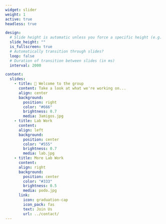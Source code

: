 ```yaml
---
widget: slider
weight: 1
active: true
headless: true

design:
  # Slide height is automatic unless you force a specific height (e.g. '400px')
  slide_height: ""
  is_fullscreen: true
  # Automatically transition through slides?
  loop: false
  # Duration of transition between slides (in ms)
  interval: 2000

content:
  slides:
    - title: 👋 Welcome to the group
      content: Take a look at what we're working on...
      align: center
      background:
        position: right
        color: "#666"
        brightness: 0.7
        media: 3amigos.jpg
    - title: Lab Work
      content:
      align: left
      background:
        position: center
        color: "#555"
        brightness: 0.7
        media: lab.jpg
    - title: More Lab Work
      content:
      align: right
      background:
        position: center
        color: "#333"
        brightness: 0.5
        media: podo.jpg
      link:
        icon: graduation-cap
        icon_pack: fas
        text: Join Us
        url: ../contact/
---
```

